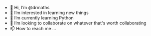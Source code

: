 - 👋 Hi, I’m @drmaths
- 👀 I’m interested in learning new things
- 🌱 I’m currently learning Python
- 💞️ I’m looking to collaborate on whatever that's worth collaborating
- 📫 How to reach me ...

<!---
drmaths/drmaths is a ✨ special ✨ repository because its `README.md` (this file) appears on your GitHub profile.
You can click the Preview link to take a look at your changes.
--->
